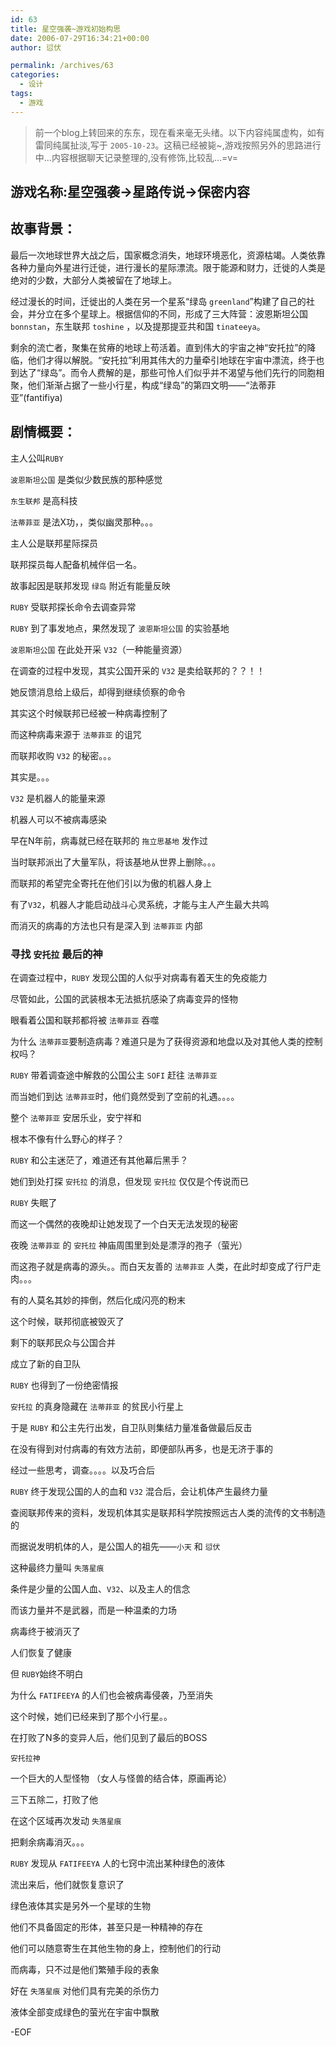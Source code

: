 ```yaml
---
id: 63
title: 星空强袭~游戏初始构思
date: 2006-07-29T16:34:21+00:00
author: 愆伏

permalink: /archives/63
categories:
  - 设计
tags:
  - 游戏
---
```

> 前一个blog上转回来的东东，现在看来毫无头绪。以下内容纯属虚构，如有雷同纯属扯淡,写于 `2005-10-23`。这稿已经被毙~,游戏按照另外的思路进行中&#8230;内容根据聊天记录整理的,没有修饰,比较乱&#8230;=v=

## 游戏名称:星空强袭→星路传说→保密内容

## 故事背景：
  
最后一次地球世界大战之后，国家概念消失，地球环境恶化，资源枯竭。人类依靠各种力量向外星进行迁徙，进行漫长的星际漂流。限于能源和财力，迁徙的人类是绝对的少数，大部分人类被留在了地球上。
  
经过漫长的时间，迁徙出的人类在另一个星系“绿岛 `greenland`”构建了自己的社会，并分立在多个星球上。根据信仰的不同，形成了三大阵营：波恩斯坦公国 `bonnstan`，东生联邦 `toshine` ，以及提那提亚共和国 `tinateeya`。
  
剩余的流亡者，聚集在贫瘠的地球上苟活着。直到伟大的宇宙之神“安托拉”的降临，他们才得以解脱。“安托拉”利用其伟大的力量牵引地球在宇宙中漂流，终于也到达了“绿岛”。而令人费解的是，那些可怜人们似乎并不渴望与他们先行的同胞相聚，他们渐渐占据了一些小行星，构成“绿岛”的第四文明——“法蒂菲亚”(fantifiya)

## 剧情概要：
  
主人公叫`RUBY`
  
`波恩斯坦公国` 是类似少数民族的那种感觉
  
`东生联邦` 是高科技
  
`法蒂菲亚` 是法X功，，类似幽灵那种。。。
  
主人公是联邦星际探员
  
联邦探员每人配备机械伴侣一名。 

故事起因是联邦发现 `绿岛` 附近有能量反映
  
`RUBY` 受联邦探长命令去调查异常
  
`RUBY` 到了事发地点，果然发现了 `波恩斯坦公国` 的实验基地
  
`波恩斯坦公国` 在此处开采 `V32`（一种能量资源）
  
在调查的过程中发现，其实公国开采的 `V32` 是卖给联邦的？？！！
  
她反馈消息给上级后，却得到继续侦察的命令
  
其实这个时候联邦已经被一种病毒控制了
  
而这种病毒来源于 `法蒂菲亚` 的诅咒
  
而联邦收购 `V32` 的秘密。。。
  
其实是。。。
  
`V32` 是机器人的能量来源
  
机器人可以不被病毒感染
  
早在N年前，病毒就已经在联邦的 `拖立思基地` 发作过
  
当时联邦派出了大量军队，将该基地从世界上删除。。。
  
而联邦的希望完全寄托在他们引以为傲的机器人身上
  
有了`V32`，机器人才能启动战斗心灵系统，才能与主人产生最大共鸣
  
而消灭的病毒的方法也只有是深入到 `法蒂菲亚` 内部
  
### 寻找 `安托拉` 最后的神
  
在调查过程中，`RUBY` 发现公国的人似乎对病毒有着天生的免疫能力
  
尽管如此，公国的武装根本无法抵抗感染了病毒变异的怪物
  
眼看着公国和联邦都将被 `法蒂菲亚` 吞噬
  
为什么 `法蒂菲亚`要制造病毒？难道只是为了获得资源和地盘以及对其他人类的控制权吗？

`RUBY` 带着调查途中解救的公国公主 `SOFI` 赶往 `法蒂菲亚`
  
而当她们到达 `法蒂菲亚`时，他们竟然受到了空前的礼遇。。。。
  
整个 `法蒂菲亚` 安居乐业，安宁祥和
  
根本不像有什么野心的样子？
  
`RUBY` 和公主迷茫了，难道还有其他幕后黑手？
  
她们到处打探 `安托拉` 的消息，但发现 `安托拉` 仅仅是个传说而已
  
`RUBY` 失眠了
  
而这一个偶然的夜晚却让她发现了一个白天无法发现的秘密
  
夜晚 `法蒂菲亚` 的 `安托拉` 神庙周围里到处是漂浮的孢子（萤光）
  
而这孢子就是病毒的源头。。而白天友善的 `法蒂菲亚` 人类，在此时却变成了行尸走肉。。。
  
有的人莫名其妙的摔倒，然后化成闪亮的粉末
  
这个时候，联邦彻底被毁灭了
  
剩下的联邦民众与公国合并
  
成立了新的自卫队
  
`RUBY` 也得到了一份绝密情报
  
`安托拉` 的真身隐藏在 `法蒂菲亚` 的贫民小行星上
  
于是 `RUBY` 和公主先行出发，自卫队则集结力量准备做最后反击
  
在没有得到对付病毒的有效方法前，即便部队再多，也是无济于事的
  
经过一些思考，调查。。。。以及巧合后
  
`RUBY` 终于发现公国的人的血和 `V32` 混合后，会让机体产生最终力量
  
查阅联邦传来的资料，发现机体其实是联邦科学院按照远古人类的流传的文书制造的
  
而据说发明机体的人，是公国人的祖先——`小天` 和 `愆伏`
  
这种最终力量叫 `失落星痕`
  
条件是少量的公国人血、`V32`、以及主人的信念
  
而该力量并不是武器，而是一种温柔的力场
  
病毒终于被消灭了
  
人们恢复了健康
  
但 `RUBY`始终不明白
  
为什么 `FATIFEEYA` 的人们也会被病毒侵袭，乃至消失
  
这个时候，她们已经来到了那个小行星。。
  
在打败了N多的变异人后，他们见到了最后的BOSS
  
`安托拉神`
  
一个巨大的人型怪物 （女人与怪兽的结合体，原画再论）
  
三下五除二，打败了他
  
在这个区域再次发动 `失落星痕`
  
把剩余病毒消灭。。。
  
`RUBY` 发现从 `FATIFEEYA` 人的七窍中流出某种绿色的液体
  
流出来后，他们就恢复意识了
  
绿色液体其实是另外一个星球的生物
  
他们不具备固定的形体，甚至只是一种精神的存在
  
他们可以随意寄生在其他生物的身上，控制他们的行动
  
而病毒，只不过是他们繁殖手段的表象
  
好在 `失落星痕` 对他们具有完美的杀伤力
  
液体全部变成绿色的萤光在宇宙中飘散
  
-EOF